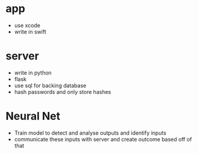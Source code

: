 # app
* use xcode
* write in swift

# server
* write in python
* flask
* use sql for backing database
* hash passwords and only store hashes

# Neural Net
* Train model to detect and analyse outputs and identify inputs
* communicate these inputs with server and create outcome based off of that
